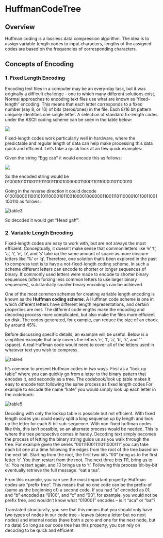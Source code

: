 # HuffmanCodeTree

## Overview 
Huffman coding is a lossless data compression algorithm. The idea is to assign variable-length codes to input characters, lengths of the assigned codes are based on the frequencies of corresponding characters. 

## Concepts of Encoding 

### 1. Fixed Length Encoding 

Encoding text files in a computer may be an every-day task, but it was originally a difficult challenge
– one to which many different solutions exist. Normal approaches to encoding text files use what
are known as “fixed-length” encoding. This means that each letter corresponds to a fixed number
(say 8, or 16) of bits (zeros/ones) in the file. Each 8/16 bit pattern uniquely identifies one single
letter. A selection of standard fix-length codes under the ASCII coding scheme can be seen in the
table below:

<img src = "https://github.com/juunjii/HuffmanCodeTree/assets/83564748/93755857-4681-4f6e-9ca1-921238415814">

Fixed-length codes work particularly well in hardware, where the predictable and regular length
of data can help make processing this data quick and efficient. Let’s take a quick look at an few
quick examples:

Given the string “Egg cab” it would encode this as follows:

<img src = "https://github.com/juunjii/HuffmanCodeTree/assets/83564748/205194b5-aa03-46f4-aca9-5e0bb6856003">

So the encoded string would be 01000101011001110110011100100000011000110110000101100010

Going in the reverse direction it could decode
010010000110010101100001011001000010000001100111011000010110011001100110 as follows:

![table3](https://github.com/juunjii/HuffmanCodeTree/assets/83564748/56ef2e08-6f0d-4f31-a324-1f0fdce93180)

So decoded it would get “Head gaff”.


### 2. Variable Length Encoding 

Fixed-length codes are easy to work with, but are not always the most efficient. Conceptually, it
doesn’t make sense that common letters like ‘e’ ‘t’, ‘a’, ‘i’, ‘n’, ‘o’, and ‘s’ take up the same amount
of space as more obscure letters like ‘%‘ or ‘q’. Therefore, one solution that’s been explored in the
past to compress text is to have a not-fixed-length coding scheme. In such a scheme different letters
can encode to shorter or longer sequences of binary. If commonly used letters were made to encode to
shorter binary sequences (often forcing less common letters to use larger binary sequences),
substantially smaller binary encodings can be achieved.

One of the most common schemes for creating variable length encoding is known as the **Huffman
coding scheme**. A Huffman code scheme is one in which different letters have different length
representations, and certain properties are met. The different code engths make the encoding 
and decoding process more complicated, but also make the files more
efficient on disk. The codes generated, for example, can reduce the size of an ebook by
around 45%.

Before discussing specific details, an example will be useful. Below is a simplified example that
only covers the letters ‘e’, ‘t’, ‘a’, ‘b’, ‘k’, and ‘ ‘ (space). A real Huffman code would need to
cover all of the letters used in whatever text you wish to compress. 

![table4](https://github.com/juunjii/HuffmanCodeTree/assets/83564748/691d2274-1754-4efc-896d-a42eda13e298)

It’s common to present Huffman codes in two ways. First as a “look up table” where you
can quickly go from a letter to the binary pattern that encodes it, and secondly as a tree. The
codebook/look up table makes it easy to encode text following the same process as fixed length
codes For example to encode the name “kate” you would simply look up each letter in the codebook:

![table5](https://github.com/juunjii/HuffmanCodeTree/assets/83564748/deb00927-637f-4f3f-9871-2127279fb20d)

Decoding with only the lookup table is possible but not efficient. With fixed length codes you
could easily split a long sequence up by length and look up the letter for each 8-bit sub-sequence.
With non-fixed huffman codes like this, this isn’t possible, so an alternate process would be needed.
This is where the tree perspective comes in handy. Decoding text simply becomes the process of
letting the binary string guide us as you walk through the tree.
For example given the series “001111001111011000111” you can take each bit one at a time
following the edges from the root of the tree based on the next bit. Starting from the root, the
first two bits “00” bring us to the first letter ‘e‘. You then restart from the root. The next three
bits 111, bring us to ‘a’. You restart again, and 10 brings us to ‘t’. Following this process bit-by-bit
eventually retrieve the full message: “eat a tea”.

From this example, you can see the most important property: Huffman codes are “prefix free”.
This means that no one code can be the prefix-of (same as the beginning of) a second code. If you
had “a” encoded as 01, and “b” encoded as “0100”, and “c” and “00”, for example, you would not
be prefix free, and wouldn’t know what “010001” encodes – is it “aca” or “ba”?

Translated structurally, you see that this means that you should only have two types of nodes
in our code tree – leaves (store a letter but no next nodes) and internal nodes (have both a zero
and one for the next node, but no data) So long as our code tree has this property, you can rely on
decoding to be quick and efficient.





